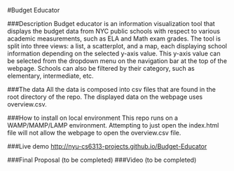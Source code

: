 #Budget Educator

###Description
Budget educator is an information visualization tool that displays the budget data from NYC public schools with respect to various academic measurements, such as ELA and Math exam grades. The tool is split into three views: a list, a scatterplot, and a map, each displaying school information depending on the selected y-axis value. This y-axis value can be selected from the dropdown menu on the navigation bar at the top of the webpage. Schools can also be filtered by their category, such as elementary, intermediate, etc.

###The data
All the data is composed into csv files that are found in the root directory of the repo. The displayed data on the webpage uses overview.csv.

###How to install on local environment
This repo runs on a WAMP/MAMP/LAMP environment. Attempting to just open the index.html file will not allow the webpage to open the overview.csv file.

###Live demo
http://nyu-cs6313-projects.github.io/Budget-Educator

###Final Proposal (to be completed)
###Video (to be completed)
